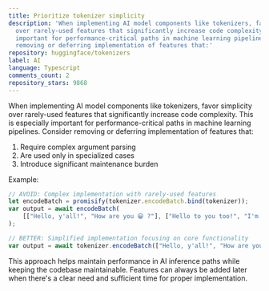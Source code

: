 ```yaml
---
title: Prioritize tokenizer simplicity
description: 'When implementing AI model components like tokenizers, favor simplicity
  over rarely-used features that significantly increase code complexity. This is especially
  important for performance-critical paths in machine learning pipelines. Consider
  removing or deferring implementation of features that:'
repository: huggingface/tokenizers
label: AI
language: Typescript
comments_count: 2
repository_stars: 9868
---
```


When implementing AI model components like tokenizers, favor simplicity over rarely-used features that significantly increase code complexity. This is especially important for performance-critical paths in machine learning pipelines. Consider removing or deferring implementation of features that:
1. Require complex argument parsing
2. Are used only in specialized cases
3. Introduce significant maintenance burden

Example:
```typescript
// AVOID: Complex implementation with rarely-used features
let encodeBatch = promisify(tokenizer.encodeBatch.bind(tokenizer));
var output = await encodeBatch(
    [["Hello, y'all!", "How are you 😁 ?"], ["Hello to you too!", "I'm fine, thank you!"]]
);

// BETTER: Simplified implementation focusing on core functionality
var output = await tokenizer.encodeBatch(["Hello, y'all!", "How are you 😁 ?"]);
```

This approach helps maintain performance in AI inference paths while keeping the codebase maintainable. Features can always be added later when there's a clear need and sufficient time for proper implementation.